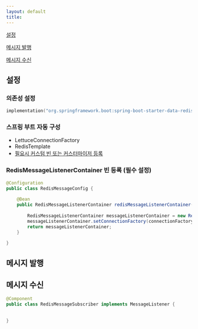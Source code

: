 ```yaml
---
layout: default
title:
---
```


[설정](#설정)

[메시지 발행](#메시지-발행)

[메시지 수신](#메시지-수신)

## 설정

### 의존성 설정

```kotlin
implementation("org.springframework.boot:spring-boot-starter-data-redis")
```

### 스프링 부트 자동 구성
- LettuceConnectionFactory
- RedisTemplate
- [필요시 커스텀 빈 또는 커스터마이저 등록](./spring%20data%20redis.md#레디스를-사용하기-위한-필수커스텀-설정)

### RedisMessageListenerContainer 빈 등록 (필수 설정)

```java
@Configuration
public class RedisMessageConfig {
    
    @Bean
    public RedisMessageListenerContainer redisMessageListenerContainer(RedisConnectionFactory connectionFactory,
                                                                       MessageListenerAdapter messageListener) {
        RedisMessageListenerContainer messageListenerContainer = new RedisMessageListenerContainer();
        messageListenerContainer.setConnectionFactory(connectionFactory);
        return messageListenerContainer;
    }
    
}
```

## 메시지 발행



## 메시지 수신

```java
@Component
public class RedisMessageSubscriber implements MessageListener {
    
    
} 
```